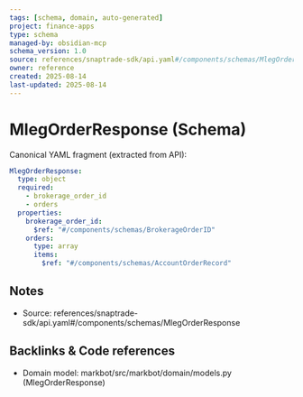 ```yaml
---
tags: [schema, domain, auto-generated]
project: finance-apps
type: schema
managed-by: obsidian-mcp
schema_version: 1.0
source: references/snaptrade-sdk/api.yaml#/components/schemas/MlegOrderResponse
owner: reference
created: 2025-08-14
last-updated: 2025-08-14
---
```


# MlegOrderResponse (Schema)

Canonical YAML fragment (extracted from API):

```yaml
MlegOrderResponse:
  type: object
  required:
    - brokerage_order_id
    - orders
  properties:
    brokerage_order_id:
      $ref: "#/components/schemas/BrokerageOrderID"
    orders:
      type: array
      items:
        $ref: "#/components/schemas/AccountOrderRecord"
```

## Notes
- Source: references/snaptrade-sdk/api.yaml#/components/schemas/MlegOrderResponse

## Backlinks & Code references
- Domain model: markbot/src/markbot/domain/models.py (MlegOrderResponse)
